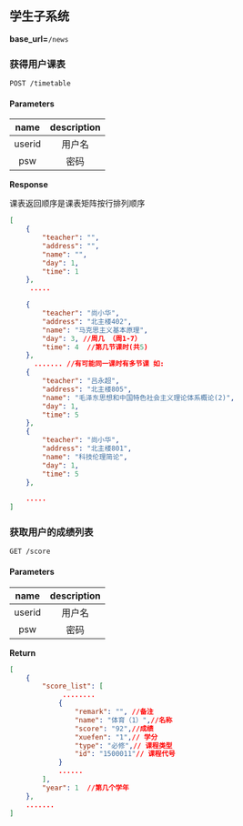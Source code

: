学生子系统
-----

**base_url=**`/news`

### 获得用户课表

`POST /timetable`

#### Parameters

name|description
:--:|:---:
userid | 用户名
psw    |  密码

**Response**

课表返回顺序是课表矩阵按行排列顺序
```json
[
    {
        "teacher": "",
        "address": "",
        "name": "",
        "day": 1,
        "time": 1
    },
     .....

    {
        "teacher": "尚小华",
        "address": "北主楼402",
        "name": "马克思主义基本原理",
        "day": 3, //周几 （周1-7）
        "time": 4  //第几节课时(共5)
    },
      ....... //有可能同一课时有多节课 如:
    {
        "teacher": "吕永超",
        "address": "北主楼805",
        "name": "毛泽东思想和中国特色社会主义理论体系概论(2)",
        "day": 1,
        "time": 5
    },
    {
        "teacher": "尚小华",
        "address": "北主楼801",
        "name": "科技伦理简论",
        "day": 1,
        "time": 5
    },

    .....
]
```


### 获取用户的成绩列表

`GET /score`

#### Parameters

name|description
:--:|:---:
userid | 用户名
psw    |  密码

**Return**

```json
[
    {
        "score_list": [
             ........
            {
                "remark": "", //备注
                "name": "体育（1）",//名称
                "score": "92",//成绩
                "xuefen": "1",// 学分
                "type": "必修",// 课程类型
                "id": "1500011"// 课程代号
            }
            ......
        ],
        "year": 1  //第几个学年
    },
    .......
]

```
